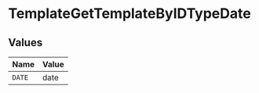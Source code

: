 # TemplateGetTemplateByIDTypeDate


## Values

| Name   | Value  |
| ------ | ------ |
| `DATE` | date   |